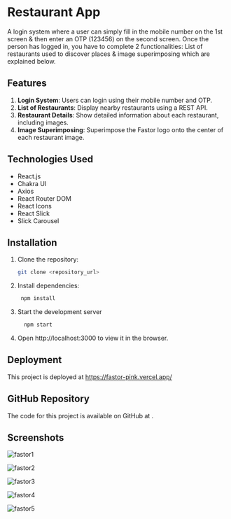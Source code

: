 # Restaurant App

A login system where a user can simply fill in the mobile number on the 1st screen & then enter an OTP (123456) on the second screen. Once the person has logged in, you have to complete 2 functionalities: List of restaurants used to discover places & image superimposing which are explained below.

## Features

1. **Login System**: Users can login using their mobile number and OTP.
2. **List of Restaurants**: Display nearby restaurants using a REST API.
3. **Restaurant Details**: Show detailed information about each restaurant, including images.
4. **Image Superimposing**: Superimpose the Fastor logo onto the center of each restaurant image.

## Technologies Used

- React.js
- Chakra UI
- Axios
- React Router DOM
- React Icons
- React Slick
- Slick Carousel

## Installation

1. Clone the repository:

   ```bash
   git clone <repository_url>
   
2. Install dependencies:

     ```bash
      npm install
     
3. Start the development server
    ```bash
      npm start
    
4. Open http://localhost:3000 to view it in the browser.

## Deployment
This project is deployed at https://fastor-pink.vercel.app/

## GitHub Repository
The code for this project is available on GitHub at .

## Screenshots
![fastor1](https://github.com/kiranwankhade/fastor/assets/49937312/cac6924a-1e38-418f-bb16-a3fa9b7095cf)

![fastor2](https://github.com/kiranwankhade/fastor/assets/49937312/91c69d35-fa4d-47e4-b77c-c6f6e1cbb46e)

![fastor3](https://github.com/kiranwankhade/fastor/assets/49937312/919beb39-a22c-43dc-8f61-9c676678e32e)

![fastor4](https://github.com/kiranwankhade/fastor/assets/49937312/a74b8513-dbe7-4681-993b-62ded427c9ce)

![fastor5](https://github.com/kiranwankhade/fastor/assets/49937312/0b2e6a21-d6f4-45c4-b822-812106d33164)
